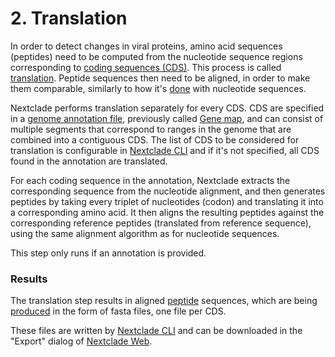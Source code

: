 # 2. Translation

In order to detect changes in viral proteins, amino acid sequences (peptides) need to be computed from the nucleotide sequence regions corresponding to [coding sequences (CDS)](https://en.wikipedia.org/wiki/Coding_region). This process is called [translation](<https://en.wikipedia.org/wiki/Translation_(biology)>). Peptide sequences then need to be aligned, in order to make them comparable, similarly to how it's [done](./01-sequence-alignment.md) with nucleotide sequences.

Nextclade performs translation separately for every CDS. CDS are specified in a [genome annotation file](../input-files/03-genome-annotation.md), previously called [Gene map](../terminology.md#gene-map), and can consist of multiple segments that correspond to ranges in the genome that are combined into a contiguous CDS. The list of CDS to be considered for translation is configurable in [Nextclade CLI](../nextclade-cli/index.rst) and if it's not specified, all CDS found in the annotation are translated.

For each coding sequence in the annotation, Nextclade extracts the corresponding sequence from the nucleotide alignment, and then generates peptides by taking every triplet of nucleotides (codon) and translating it into a corresponding amino acid. It then aligns the resulting peptides against the corresponding reference peptides (translated from reference sequence), using the same alignment algorithm as for nucleotide sequences.

This step only runs if an annotation is provided.

### Results

The translation step results in aligned [peptide](../terminology.md#peptide) sequences, which are being [produced](../output-files/03-translations.md) in the form of fasta files, one file per CDS.

These files are written by [Nextclade CLI](../nextclade-cli/index.rst) and can be downloaded in the "Export" dialog of [Nextclade Web](../nextclade-web/index.rst).
